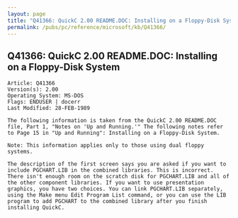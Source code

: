 ```yaml
---
layout: page
title: "Q41366: QuickC 2.00 README.DOC: Installing on a Floppy-Disk System"
permalink: /pubs/pc/reference/microsoft/kb/Q41366/
---
```


## Q41366: QuickC 2.00 README.DOC: Installing on a Floppy-Disk System

	Article: Q41366
	Version(s): 2.00
	Operating System: MS-DOS
	Flags: ENDUSER | docerr
	Last Modified: 28-FEB-1989
	
	The following information is taken from the QuickC 2.00 README.DOC
	file, Part 1, "Notes on 'Up and Running.'" The following notes refer
	to Page 15 in "Up and Running": Installing on a Floppy-Disk System.
	
	Note: This information applies only to those using dual floppy
	systems.
	
	The description of the first screen says you are asked if you want to
	include PGCHART.LIB in the combined libraries. This is incorrect.
	There isn't enough room on the scratch disk for PGCHART.LIB and all of
	the other component libraries. If you want to use presentation
	graphics, you have two choices. You can link PGCHART.LIB separately,
	using the Make menu Edit Program List command, or you can use the LIB
	program to add PGCHART to the combined library after you finish
	installing QuickC.
